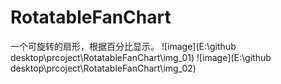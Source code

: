 # RotatableFanChart
一个可旋转的扇形，根据百分比显示。
![image](E:\github desktop\prcoject\RotatableFanChart\img_01)
![image](E:\github desktop\prcoject\RotatableFanChart\img_02)
